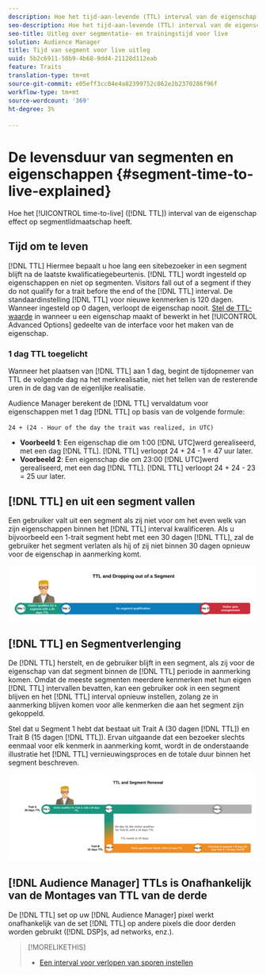 ```yaml
---
description: Hoe het tijd-aan-levende (TTL) interval van de eigenschap segmentlidmaatschap beïnvloedt.
seo-description: Hoe het tijd-aan-levende (TTL) interval van de eigenschap segmentlidmaatschap beïnvloedt.
seo-title: Uitleg over segmentatie- en trainingstijd voor live
solution: Audience Manager
title: Tijd van segment voor live uitleg
uuid: 5b2c6911-50b9-4b68-9dd4-21128d112eab
feature: Traits
translation-type: tm+mt
source-git-commit: e05eff3cc04e4a82399752c862e2b2370286f96f
workflow-type: tm+mt
source-wordcount: '369'
ht-degree: 3%

---
```



# De levensduur van segmenten en eigenschappen {#segment-time-to-live-explained}

Hoe het [!UICONTROL time-to-live] ([!DNL TTL]) interval van de eigenschap effect op segmentlidmaatschap heeft.

<!-- segment-ttl-explained.xml -->

## Tijd om te leven

[!DNL TTL] Hiermee bepaalt u hoe lang een sitebezoeker in een segment blijft na de laatste kwalificatiegebeurtenis. [!DNL TTL] wordt ingesteld op eigenschappen en niet op segmenten. Visitors fall out of a segment if they do not qualify for a trait before the end of the [!DNL TTL] interval. De standaardinstelling [!DNL TTL] voor nieuwe kenmerken is 120 dagen. Wanneer ingesteld op 0 dagen, verloopt de eigenschap nooit. [Stel de TTL-waarde](../../features/traits/create-onboarded-rule-based-traits.md#set-expiration-interval) in wanneer u een eigenschap maakt of bewerkt in het [!UICONTROL Advanced Options] gedeelte van de interface voor het maken van de eigenschap.

### 1 dag TTL toegelicht

Wanneer het plaatsen van [!DNL TTL] aan 1 dag, begint de tijdopnemer van TTL de volgende dag na het merkrealisatie, niet het tellen van de resterende uren in de dag van de eigenlijke realisatie.

Audience Manager berekent de [!DNL TTL] vervaldatum voor eigenschappen met 1 dag [!DNL TTL] op basis van de volgende formule:

`24 + (24 - Hour of the day the trait was realized, in UTC)`

* **Voorbeeld 1**: Een eigenschap die om 1:00 [!DNL UTC]werd gerealiseerd, met een dag [!DNL TTL]. [!DNL TTL] verloopt 24 + 24 - 1 = 47 uur later.
* **Voorbeeld 2**: Een eigenschap die om 23:00 [!DNL UTC]werd gerealiseerd, met een dag [!DNL TTL]. [!DNL TTL] verloopt 24 + 24 - 23 = 25 uur later.

## [!DNL TTL] en uit een segment vallen

Een gebruiker valt uit een segment als zij niet voor om het even welk van zijn eigenschappen binnen het [!DNL TTL] interval kwalificeren. Als u bijvoorbeeld een 1-trait segment hebt met een 30 dagen [!DNL TTL], zal de gebruiker het segment verlaten als hij of zij niet binnen 30 dagen opnieuw voor de eigenschap in aanmerking komt.

![](assets/ttl-explained.png)

## [!DNL TTL] en Segmentverlenging

De [!DNL TTL] herstelt, en de gebruiker blijft in een segment, als zij voor de eigenschap van dat segment binnen de [!DNL TTL] periode in aanmerking komen. Omdat de meeste segmenten meerdere kenmerken met hun eigen [!DNL TTL] intervallen bevatten, kan een gebruiker ook in een segment blijven en het [!DNL TTL] interval opnieuw instellen, zolang ze in aanmerking blijven komen voor alle kenmerken die aan het segment zijn gekoppeld.

Stel dat u Segment 1 hebt dat bestaat uit Trait A (30 dagen [!DNL TTL]) en Trait B (15 dagen [!DNL TTL]). Ervan uitgaande dat een bezoeker slechts eenmaal voor elk kenmerk in aanmerking komt, wordt in de onderstaande illustratie het [!DNL TTL] vernieuwingsproces en de totale duur binnen het segment beschreven.

![](assets/ttl-renewal.png)

## [!DNL Audience Manager] TTLs is Onafhankelijk van de Montages van TTL van de derde

De [!DNL TTL] set op uw [!DNL Audience Manager] pixel werkt onafhankelijk van de set [!DNL TTL] op andere pixels die door derden worden gebruikt ([!DNL DSP]s, ad networks, enz.).

>[!MORELIKETHIS]
>
>* [Een interval voor verlopen van sporen instellen](../../features/traits/create-onboarded-rule-based-traits.md#set-expiration-interval)

